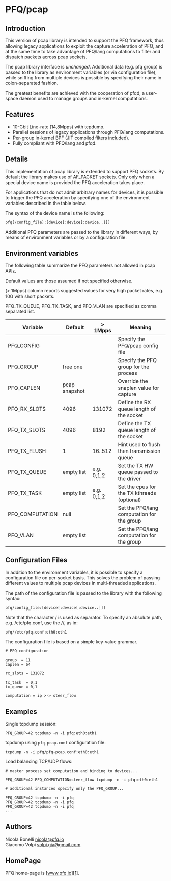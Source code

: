 PFQ/pcap 
========

Introduction
------------

This version of pcap library is intended to support the PFQ framework, thus allowing 
legacy applications to exploit the capture acceleration of PFQ, and at the 
same time to take advantage of PFQ/lang computations to filter and dispatch packets
across pcap sockets.

The pcap library interface is *unchanged*. Additional data (e.g. pfq group) is passed 
to the library as environment variables (or via configuration file), while sniffing 
from multiple devices is possible by specifying their name in colon-separated fashion.

The greatest benefits are achieved with the cooperation of pfqd, a user-space daemon used
to manage groups and in-kernel computations.


Features
--------

* 10-Gbit Line-rate (14,8Mpps) with tcpdump.
* Parallel sessions of legacy applications through PFQ/lang computations.
* Per-group in-kernel BPF (JIT compiled filters included).
* Fully compliant with PFQ/lang and pfqd.


Details
-------

This implementation of pcap library is extended to support PFQ sockets. By default
the library makes use of AF\_PACKET sockets. Only only when a special device name 
is provided the PFQ acceleration takes place. 

For applications that do not admit arbitrary names for devices, it is possible 
to trigger the PFQ acceleration by specifying one of the environment variables
described in the table below.

The syntax of the device name is the following:

```
pfq[/config_file]:[device[:device[:device..]]]
```

Additional PFQ parameters are passed to the library in different ways, by means of
environment variables or by a configuration file.


Environment variables
---------------------

The following table summarize the PFQ parameters not allowed in pcap APIs.

Default values are those assumed if not specified otherwise. 

(> 1Mpps) column reports suggested values for very high packet rates, 
e.g. 10G with short packets. 

PFQ\_TX\_QUEUE, PFQ\_TX\_TASK, and PFQ\_VLAN are specified as comma separated list.


Variable          |    Default    |  > 1Mpps  | Meaning
------------------|---------------|-----------|--------------------------------------------
PFQ\_CONFIG       |               |           | Specify the PFQ/pcap config file
PFQ\_GROUP        |  free one     |           | Specify the PFQ group for the process
PFQ\_CAPLEN       | pcap snapshot |           | Override the snaplen value for capture
PFQ\_RX\_SLOTS    |    4096       |  131072   | Define the RX queue length of the socket   
PFQ\_TX\_SLOTS    |    4096       |   8192    | Define the TX queue length of the socket   
PFQ\_TX\_FLUSH    |      1        | 16..512   | Hint used to flush then transmission queue
PFQ\_TX\_QUEUE    | empty list    |e.g. 0,1,2 | Set the TX HW queue passed to the driver
PFQ\_TX\_TASK     | empty list    |e.g. 0,1,2 | Set the cpus for the TX kthreads (optional)
PFQ\_COMPUTATION  |    null       |           | Set the PFQ/lang computation for the group
PFQ\_VLAN         | empty list    |           | Set the PFQ/lang computation for the group


Configuration Files
-------------------

In addition to the environment variables, it is possible to specify a configuration file 
on per-socket basis. This solves the problem of passing different values to multiple pcap 
devices in multi-threaded applications.

The path of the configuration file is passed to the library with the following syntax:

```
pfq/config_file:[device[:device[:device..]]]
```
Note that the character / is used as separator. To specify an absolute path, e.g. /etc/pfq.conf, 
use the //, as in:


```
pfq//etc/pfq.conf:eth0:eth1
```

The configuration file is based on a simple key-value grammar.

```
# PFQ configuration 

group  = 11
caplen = 64

rx_slots = 131072

tx_task  = 0,1
tx_queue = 0,1

computation = ip >-> steer_flow
```

Examples
--------

Single tcpdump session:

```
PFQ_GROUP=42 tcpdump -n -i pfq:eth0:eth1
```

tcpdump using `pfq-pcap.conf` configuration file:

```
tcpdump -n -i pfq/pfq-pcap.conf:eth0:eth1
```

Load balancing TCP/UDP flows:

```
# master process set computation and binding to devices...

PFQ_GROUP=42 PFQ_COMPUTATION=steer_flow tcpdump -n -i pfq:eth0:eth1

# additional instances specify only the PFQ_GROUP...

PFQ_GROUP=42 tcpdump -n -i pfq
PFQ_GROUP=42 tcpdump -n -i pfq
PFQ_GROUP=42 tcpdump -n -i pfq
...
```

Authors
-------

Nicola Bonelli <nicola@pfq.io>  
Giacomo Volpi <volpi.gia@gmail.com>


HomePage
--------

PFQ home-page is [www.pfq.io][1]. 


[1]: http://www.pfq.io
